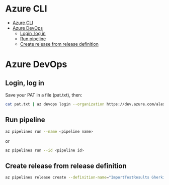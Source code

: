 # Azure CLI
<!--ts-->
* [Azure CLI](az.md#azure-cli)
* [Azure DevOps](az.md#azure-devops)
   * [Login, log in](az.md#login-log-in)
   * [Run pipeline](az.md#run-pipeline)
   * [Create release from release definition](az.md#create-release-from-release-definition)

<!-- Added by: runner, at: Mon Oct  4 10:33:16 UTC 2021 -->

<!--te-->

# Azure DevOps

## Login, log in
Save your PAT in a file (pat.txt), then:
```bash
cat pat.txt | az devops login --organization https://dev.azure.com/alexanderhjelmsolidify
```

## Run pipeline
```bash
az pipelines run --name <pipeline name>
```
or
```bash
az pipelines run --id <pipeline id>
```

## Create release from release definition
```bash
az pipelines release create --definition-name="ImportTestResults Gherkin"
```

